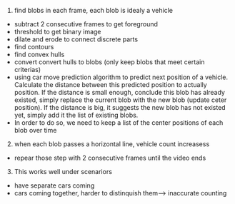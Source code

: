 1. find blobs in each frame, each blob is idealy a vehicle
- subtract 2 consecutive frames to get foreground 
- threshold to get binary image
- dilate and erode to connect discrete parts
- find contours
- find convex hulls
- convert convert hulls to blobs (only keep blobs that meet certain criterias)
- using car move prediction algorithm to predict next position of a vehicle.
Calculate the distance between this predicted position to actually position. If the
distance is small enough, conclude this blob has already existed, simply replace the current blob with the new blob (update ceter position). If the distance is big, it suggests the new blob has not existed yet, simply add it the list of existing blobs.
- In order to do so, we need to keep a list of the center positions of each blob over time

2. when each blob passes a horizontal line, vehicle count increasess 
- repear those step with 2 consecutive frames until the video ends

3. This works well under scenariors
- have separate cars coming 
- cars coming together, harder to distinquish them--> inaccurate counting
